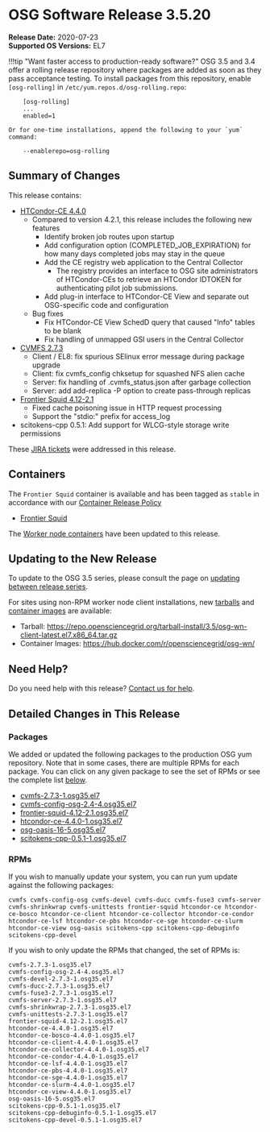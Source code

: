 OSG Software Release 3.5.20
===========================

**Release Date:** 2020-07-23    
**Supported OS Versions:** EL7

!!!tip "Want faster access to production-ready software?"
    OSG 3.5 and 3.4 offer a rolling release repository where packages are added as soon as they pass acceptance testing.
    To install packages from this repository, enable `[osg-rolling]` in `/etc/yum.repos.d/osg-rolling.repo`:

        [osg-rolling]
        ...
        enabled=1

    Or for one-time installations, append the following to your `yum` command:

        --enablerepo=osg-rolling

Summary of Changes
------------------

This release contains:

-   [HTCondor-CE 4.4.0](https://github.com/htcondor/htcondor-ce/releases/tag/v4.4.0)
    -   Compared to version 4.2.1, this release includes the following new features
        -   Identify broken job routes upon startup
        -   Add configuration option (COMPLETED_JOB_EXPIRATION) for how many days completed jobs may stay in the queue
        -   Add the CE registry web application to the Central Collector
            -   The registry provides an interface to OSG site administrators of HTCondor-CEs to retrieve an HTCondor IDTOKEN for authenticating pilot job submissions.
        -   Add plug-in interface to HTCondor-CE View and separate out OSG-specific code and configuration
    -   Bug fixes
        -   Fix HTCondor-CE View SchedD query that caused "Info" tables to be blank
        -   Fix handling of unmapped GSI users in the Central Collector
-   [CVMFS 2.7.3](https://cvmfs.readthedocs.io/en/2.7/cpt-releasenotes.html#release-notes-for-cernvm-fs-2-7-3)
    -   Client / EL8: fix spurious SElinux error message during package upgrade
    -   Client: fix cvmfs\_config chksetup for squashed NFS alien cache
    -   Server: fix handling of .cvmfs\_status.json after garbage collection
    -   Server: add add-replica -P option to create pass-through replicas
-   [Frontier Squid 4.12-2.1](http://frontier.cern.ch/dist/rpms/frontier-squidRELEASE_NOTES)
    -   Fixed cache poisoning issue in HTTP request processing
    -   Support the "stdio:" prefix for access\_log
-   scitokens-cpp 0.5.1: Add support for WLCG-style storage write permissions


These
[JIRA tickets](https://jira.opensciencegrid.org/issues/?jql=project%20%3D%20SOFTWARE%20AND%20fixVersion%20%3D%203.5.20%20ORDER%20BY%20priority%20DESC%2C%20key%20DESC)
were addressed in this release.


Containers
----------

The `Frontier Squid` container is available and has been tagged as `stable` in accordance with our
[Container Release Policy](https://opensciencegrid.org/technology/policy/container-release/)

-   [Frontier Squid](https://hub.docker.com/r/opensciencegrid/frontier-squid/)


The [Worker node containers](../../worker-node/using-wn-containers.md) have been updated to this release.


Updating to the New Release
---------------------------

To update to the OSG 3.5 series, please consult the page on
[updating between release series](../updating-to-osg-35.md).

For sites using non-RPM worker node client installations, new [tarballs](../../worker-node/install-wn-tarball.md) and
[container images](../../worker-node/using-wn-containers.md) are available:

- Tarball: <https://repo.opensciencegrid.org/tarball-install/3.5/osg-wn-client-latest.el7.x86_64.tar.gz>
- Container Images: <https://hub.docker.com/r/opensciencegrid/osg-wn/>

Need Help?
----------

Do you need help with this release? [Contact us for help](../../common/help.md).

Detailed Changes in This Release
--------------------------------

### Packages

We added or updated the following packages to the production OSG yum repository.
Note that in some cases, there are multiple RPMs for each package.
You can click on any given package to see the set of RPMs or see the complete list [below](#rpms).

-   [cvmfs-2.7.3-1.osg35.el7](https://koji.chtc.wisc.edu/koji/search?match=glob&type=build&terms=cvmfs-2.7.3-1.osg35.el7)
-   [cvmfs-config-osg-2.4-4.osg35.el7](https://koji.chtc.wisc.edu/koji/search?match=glob&type=build&terms=cvmfs-config-osg-2.4-4.osg35.el7)
-   [frontier-squid-4.12-2.1.osg35.el7](https://koji.chtc.wisc.edu/koji/search?match=glob&type=build&terms=frontier-squid-4.12-2.1.osg35.el7)
-   [htcondor-ce-4.4.0-1.osg35.el7](https://koji.chtc.wisc.edu/koji/search?match=glob&type=build&terms=htcondor-ce-4.4.0-1.osg35.el7)
-   [osg-oasis-16-5.osg35.el7](https://koji.chtc.wisc.edu/koji/search?match=glob&type=build&terms=osg-oasis-16-5.osg35.el7)
-   [scitokens-cpp-0.5.1-1.osg35.el7](https://koji.chtc.wisc.edu/koji/search?match=glob&type=build&terms=scitokens-cpp-0.5.1-1.osg35.el7)

### RPMs

If you wish to manually update your system, you can run yum update against the following packages:

    cvmfs cvmfs-config-osg cvmfs-devel cvmfs-ducc cvmfs-fuse3 cvmfs-server cvmfs-shrinkwrap cvmfs-unittests frontier-squid htcondor-ce htcondor-ce-bosco htcondor-ce-client htcondor-ce-collector htcondor-ce-condor htcondor-ce-lsf htcondor-ce-pbs htcondor-ce-sge htcondor-ce-slurm htcondor-ce-view osg-oasis scitokens-cpp scitokens-cpp-debuginfo scitokens-cpp-devel

If you wish to only update the RPMs that changed, the set of RPMs is:

``` file
cvmfs-2.7.3-1.osg35.el7
cvmfs-config-osg-2.4-4.osg35.el7
cvmfs-devel-2.7.3-1.osg35.el7
cvmfs-ducc-2.7.3-1.osg35.el7
cvmfs-fuse3-2.7.3-1.osg35.el7
cvmfs-server-2.7.3-1.osg35.el7
cvmfs-shrinkwrap-2.7.3-1.osg35.el7
cvmfs-unittests-2.7.3-1.osg35.el7
frontier-squid-4.12-2.1.osg35.el7
htcondor-ce-4.4.0-1.osg35.el7
htcondor-ce-bosco-4.4.0-1.osg35.el7
htcondor-ce-client-4.4.0-1.osg35.el7
htcondor-ce-collector-4.4.0-1.osg35.el7
htcondor-ce-condor-4.4.0-1.osg35.el7
htcondor-ce-lsf-4.4.0-1.osg35.el7
htcondor-ce-pbs-4.4.0-1.osg35.el7
htcondor-ce-sge-4.4.0-1.osg35.el7
htcondor-ce-slurm-4.4.0-1.osg35.el7
htcondor-ce-view-4.4.0-1.osg35.el7
osg-oasis-16-5.osg35.el7
scitokens-cpp-0.5.1-1.osg35.el7
scitokens-cpp-debuginfo-0.5.1-1.osg35.el7
scitokens-cpp-devel-0.5.1-1.osg35.el7
```
